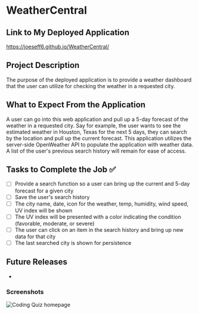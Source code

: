 # WeatherCentral

## Link to My Deployed Application

https://joeseff6.github.io/WeatherCentral/

## Project Description

The purpose of the deployed application is to provide a weather dashboard that the user can utilize for checking the weather in a requested city.

## What to Expect From the Application

A user can go into this web application and pull up a 5-day forecast of the weather in a requested city. Say for example, the user wants to see the estimated weather in Houston, Texas for the next 5 days, they can search by the location and pull up the current forecast. This application utilizes the server-side OpenWeather API to populate the application with weather data. A list of the user's previous search history will remain for ease of access.

## Tasks to Complete the Job :white_check_mark:
- [ ] Provide a search function so a user can bring up the current and 5-day forecast for a given city
- [ ] Save the user's search history
- [ ] The city name, date, icon for the weather, temp, humidity, wind speed, UV index will be shown
- [ ] The UV index will be presented with a color indicating the condition (favorable, moderate, or severe)
- [ ] The user can click on an item in the search history and bring up new data for that city
- [ ] The last searched city is shown for persistence

## Future Releases

* 

### Screenshots

![Coding Quiz homepage]()
